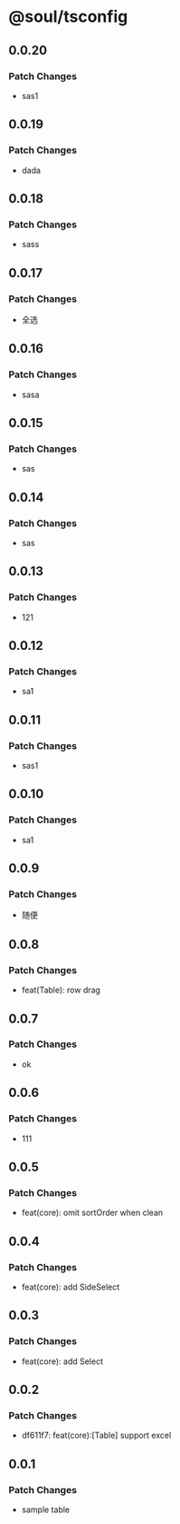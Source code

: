 # @soul/tsconfig

## 0.0.20

### Patch Changes

- sas1

## 0.0.19

### Patch Changes

- dada

## 0.0.18

### Patch Changes

- sass

## 0.0.17

### Patch Changes

- 全选

## 0.0.16

### Patch Changes

- sasa

## 0.0.15

### Patch Changes

- sas

## 0.0.14

### Patch Changes

- sas

## 0.0.13

### Patch Changes

- 121

## 0.0.12

### Patch Changes

- sa1

## 0.0.11

### Patch Changes

- sas1

## 0.0.10

### Patch Changes

- sa1

## 0.0.9

### Patch Changes

- 随便

## 0.0.8

### Patch Changes

- feat(Table): row drag

## 0.0.7

### Patch Changes

- ok

## 0.0.6

### Patch Changes

- 111

## 0.0.5

### Patch Changes

- feat(core): omit sortOrder when clean

## 0.0.4

### Patch Changes

- feat(core): add SideSelect

## 0.0.3

### Patch Changes

- feat(core): add Select

## 0.0.2

### Patch Changes

- df611f7: feat(core):[Table] support excel

## 0.0.1

### Patch Changes

- sample table
